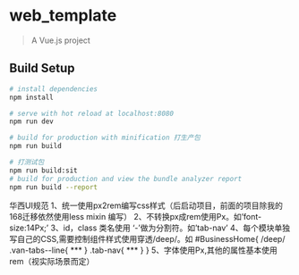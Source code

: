 # web_template

> A Vue.js project

## Build Setup

``` bash
# install dependencies
npm install

# serve with hot reload at localhost:8080
npm run dev  

# build for production with minification 打生产包
npm run build

# 打测试包
npm run build:sit
# build for production and view the bundle analyzer report
npm run build --report
```
华西UI规范
1、统一使用px2rem编写css样式（后启动项目，前面的项目除我的168迁移依然使用less mixin 编写）
2、不转换px成rem使用Px。如’font-size:14Px;’
3、id，class 类名使用 ‘-’做为分割符。如’tab-nav’
4、每个模块单独写自己的CSS,需要控制组件样式使用穿透/deep/。如
#BusinessHome{
	/deep/ .van-tabs--line{
		***
	}
	.tab-nav{
		***
	}
}
5、字体使用Px,其他的属性基本使用rem（视实际场景而定）


